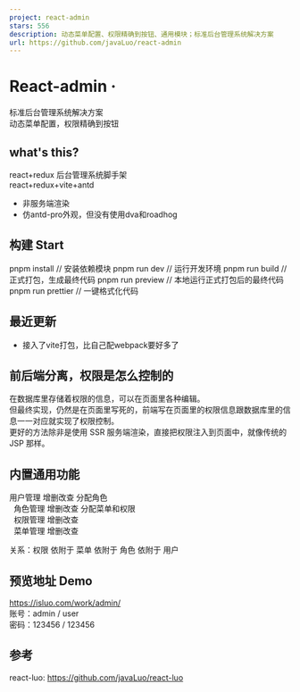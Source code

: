 ```yaml
---
project: react-admin
stars: 556
description: 动态菜单配置、权限精确到按钮、通用模块；标准后台管理系统解决方案
url: https://github.com/javaLuo/react-admin
---
```


React-admin ·
=============

标准后台管理系统解决方案  
动态菜单配置，权限精确到按钮  

what's this?
------------

react+redux 后台管理系统脚手架  
react+redux+vite+antd

-   非服务端渲染
-   仿antd-pro外观，但没有使用dva和roadhog

构建 Start
--------

pnpm install       // 安装依赖模块
pnpm run dev       // 运行开发环境
pnpm run build     // 正式打包，生成最终代码
pnpm run preview   // 本地运行正式打包后的最终代码
pnpm run prettier  // 一键格式化代码

最近更新
----

-   接入了vite打包，比自己配webpack要好多了

前后端分离，权限是怎么控制的
--------------

在数据库里存储着权限的信息，可以在页面里各种编辑。  
但最终实现，仍然是在页面里写死的，前端写在页面里的权限信息跟数据库里的信息一一对应就实现了权限控制。  
更好的方法除非是使用 SSR 服务端渲染，直接把权限注入到页面中，就像传统的 JSP 那样。

内置通用功能
------

用户管理 增删改查 分配角色  
  角色管理 增删改查 分配菜单和权限  
  权限管理 增删改查  
  菜单管理 增删改查  

关系：权限 依附于 菜单 依附于 角色 依附于 用户

预览地址 Demo
---------

https://isluo.com/work/admin/  
账号：admin / user  
密码：123456 / 123456

参考
--

react-luo: https://github.com/javaLuo/react-luo
